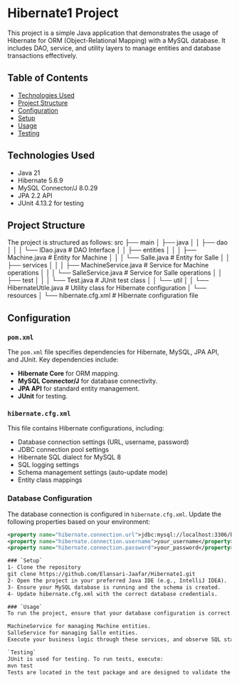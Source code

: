 # Hibernate1 Project

This project is a simple Java application that demonstrates the usage of Hibernate for ORM (Object-Relational Mapping) with a MySQL database. It includes DAO, service, and utility layers to manage entities and database transactions effectively.

## Table of Contents
- [Technologies Used](#technologies-used)
- [Project Structure](#project-structure)
- [Configuration](#configuration)
- [Setup](#setup)
- [Usage](#usage)
- [Testing](#testing)

## Technologies Used
- Java 21
- Hibernate 5.6.9
- MySQL Connector/J 8.0.29
- JPA 2.2 API
- JUnit 4.13.2 for testing

## Project Structure
The project is structured as follows:
src ├── main │ ├── java │ │ ├── dao │ │ │ └── IDao.java # DAO Interface │ │ ├── entities │ │ │ ├── Machine.java # Entity for Machine │ │ │ └── Salle.java # Entity for Salle │ │ ├── services │ │ │ ├── MachineService.java # Service for Machine operations │ │ │ └── SalleService.java # Service for Salle operations │ │ ├── test │ │ │ └── Test.java # JUnit test class │ │ └── util │ │ └── HibernateUtile.java # Utility class for Hibernate configuration │ └── resources │ └── hibernate.cfg.xml # Hibernate configuration file


## Configuration

### `pom.xml`
The `pom.xml` file specifies dependencies for Hibernate, MySQL, JPA API, and JUnit. Key dependencies include:
- **Hibernate Core** for ORM mapping.
- **MySQL Connector/J** for database connectivity.
- **JPA API** for standard entity management.
- **JUnit** for testing.

### `hibernate.cfg.xml`
This file contains Hibernate configurations, including:
- Database connection settings (URL, username, password)
- JDBC connection pool settings
- Hibernate SQL dialect for MySQL 8
- SQL logging settings
- Schema management settings (auto-update mode)
- Entity class mappings

### Database Configuration
The database connection is configured in `hibernate.cfg.xml`. Update the following properties based on your environment:
```xml
<property name="hibernate.connection.url">jdbc:mysql://localhost:3306/base</property>
<property name="hibernate.connection.username">your_username</property>
<property name="hibernate.connection.password">your_password</property>

### `Setup`
1- Clone the repository
git clone https://github.com/Elansari-Jaafar/Hibernate1.git
2- Open the project in your preferred Java IDE (e.g., IntelliJ IDEA).
3- Ensure your MySQL database is running and the schema is created.
4- Update hibernate.cfg.xml with the correct database credentials.

### `Usage`
To run the project, ensure that your database configuration is correct. The main business logic is implemented in the services package:

MachineService for managing Machine entities.
SalleService for managing Salle entities.
Execute your business logic through these services, and observe SQL statements in the logs (due to hibernate.show_sql set to true).

`Testing`
JUnit is used for testing. To run tests, execute:
mvn test
Tests are located in the test package and are designed to validate the functionality of Hibernate mappings and service methods.

